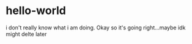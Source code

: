 # hello-world
i don't really know what i am doing.
Okay so it's going right...maybe idk might delte later

